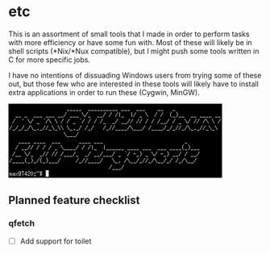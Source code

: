 # etc

This is an assortment of small tools that I made in order to perform tasks with more efficiency or have some fun with. Most of these will likely be in shell scripts (*Nix/*Nux compatible), but I might push some tools written in C for more specific jobs.

I have no intentions of dissuading Windows users from trying some of these out, but those few who are interested in these tools will likely have to install extra applications in order to run these (Cygwin, MinGW).

![qfetch screenshot with smslant font](qfetch.png "qfetch screenshot")

## Planned feature checklist
### qfetch
- [ ] Add support for toilet
